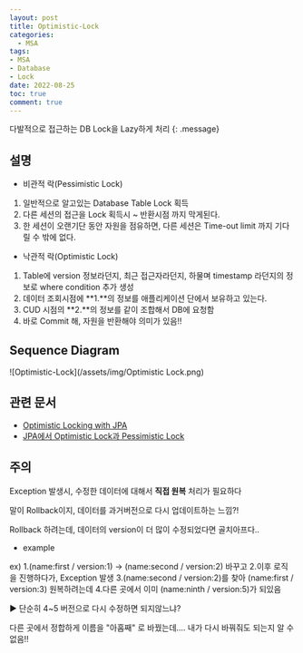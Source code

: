 ```yaml
---
layout: post
title: Optimistic-Lock
categories:
  - MSA
tags:
- MSA
- Database
- Lock
date: 2022-08-25
toc: true
comment: true
---
```

다발적으로 접근하는 DB Lock을 Lazy하게 처리
{: .message}

## 설명

- 비관적 락(Pessimistic Lock)
1. 일반적으로 알고있는 Database Table Lock 획득
2. 다른 세션의 접근을 Lock 획득시 ~ 반환시점 까지 막게된다.
3. 한 세션이 오랜기단 동안 자원을 점유하면, 다른 세션은 Time-out limit 까지 기다릴 수 밖에 없다.

- 낙관적 락(Optimistic Lock)
1. Table에 version 정보라던지, 최근 접근자라던지, 하물며 timestamp 라던지의 정보로 where condition 추가 생성
2. 데이터 조회시점에 **1.**의 정보를 애플리케이션 단에서 보유하고 있는다.
3. CUD 시점의 **2.**의 정보를 같이 조합해서 DB에 요청함
4. 바로 Commit 해, 자원을 반환해야 의미가 있음!!

## Sequence Diagram
![Optimistic-Lock](/assets/img/Optimistic Lock.png)

## 관련 문서
- [Optimistic Locking with JPA](https://hackernoon.com/optimistic-and-pessimistic-locking-in-jpa)
- [JPA에서 Optimistic Lock과 Pessimistic Lock](https://skasha.tistory.com/49)

## 주의
Exception 발생시, 수정한 데이터에 대해서 **직접 원복** 처리가 필요하다

말이 Rollback이지, 데이터를 과거버전으로 다시 업데이트하는 느낌?!

Rollback 하려는데, 데이터의 version이 더 많이 수정되었다면 골치아프다..

- example

ex)
1.(name:first / version:1) → (name:second / version:2) 바꾸고
2.이후 로직을 진행하다가, Exception 발생
3.(name:second / version:2)를 찾아 (name:first / version:3) 원복하려는데
4.다른 곳에서 이미 (name:ninth / version:5)가 되있음

▶︎ 단순히 4~5 버전으로 다시 수정하면 되지않느냐?

다른 곳에서 정합하게 이름을 "아홉째" 로 바꿨는데....
내가 다시 바꿔줘도 되는지 알 수 없음!!